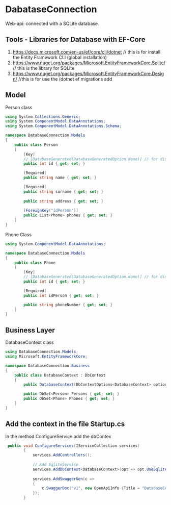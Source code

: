 # DabataseConnection
Web-api: connected with a SQLite database.

## Tools - Libraries for Database with EF-Core
1. https://docs.microsoft.com/en-us/ef/core/cli/dotnet // this is for install the Entity Framework CLI (global installation)
2. https://www.nuget.org/packages/Microsoft.EntityFrameworkCore.Sqlite/ // this is the library for SQLite
3. https://www.nuget.org/packages/Microsoft.EntityFrameworkCore.Design/ //this is for use the (dotnet ef migrations add 

## Model
Person class
```c#
using System.Collections.Generic;
using System.ComponentModel.DataAnnotations;
using System.ComponentModel.DataAnnotations.Schema;

namespace DatabaseConnection.Models
{
    public class Person
    {
        [Key]
        // [DatabaseGenerated(DatabaseGeneratedOption.None)] // for disable autogenerate Id
        public int id { get; set; }

        [Required]
        public string name { get; set; }

        [Required]
        public string surname { get; set; }
        
        public string address { get; set; }
        
        [ForeignKey("idPerson")]
        public List<Phone> phones { get; set; }
    }
}
```

Phone Class
```c#
using System.ComponentModel.DataAnnotations;

namespace DatabaseConnection.Models
{
    public class Phone
    {
        [Key]
        // [DatabaseGenerated(DatabaseGeneratedOption.None)] // for disable autogenerate Id
        public int id { get; set; }

        [Required]
        public int idPerson { get; set; }

        public string phoneNumber { get; set; }
    }
}
```

## Business Layer
DatabaseContext class
```c#
using DatabaseConnection.Models;
using Microsoft.EntityFrameworkCore;

namespace DatabaseConnection.Business
{
    public class DatabaseContext : DbContext
    {
        public DatabaseContext(DbContextOptions<DatabaseContext> options):base(options){}

        public DbSet<Person> Persons { get; set; }
        public DbSet<Phone> Phones { get; set; }
    }
}
```

## Add the context in the file Startup.cs
In the method ConfigureService add the dbContex
```c#
 public void ConfigureServices(IServiceCollection services)
        {
            services.AddControllers();
            
            // Add SqliteService
            services.AddDbContext<DatabaseContext>(opt => opt.UseSqlite(Configuration.GetConnectionString("sqlite")));
            
            services.AddSwaggerGen(c =>
            {
                c.SwaggerDoc("v1", new OpenApiInfo {Title = "DatabaseConnection", Version = "v1"});
            });
        }
```